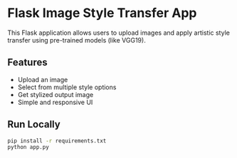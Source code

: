 # Flask Image Style Transfer App

This Flask application allows users to upload images and apply artistic style transfer using pre-trained models (like VGG19).

## Features
- Upload an image
- Select from multiple style options
- Get stylized output image
- Simple and responsive UI

## Run Locally

```bash
pip install -r requirements.txt
python app.py
